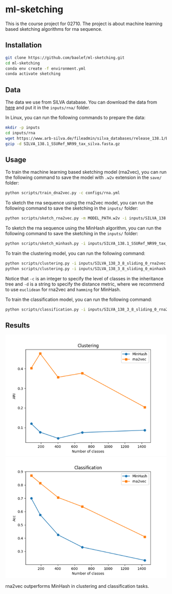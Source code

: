 # ml-sketching

This is the course project for 02710. The project is about machine learning based sketching algorithms for rna sequence.

## Installation

```bash
git clone https://github.com/baolef/ml-sketching.git
cd ml-sketching
conda env create -f environment.yml
conda activate sketching
```

## Data

The data we use from SILVA database. You can download the data from [here](https://www.arb-silva.de/fileadmin/silva_databases/release_138.1/Exports/SILVA_138.1_SSURef_NR99_tax_silva.fasta.gz) and put it in the `inputs/rna/` folder.

In Linux, you can run the following commands to prepare the data:

```bash
mkdir -p inputs
cd inputs/rna
wget https://www.arb-silva.de/fileadmin/silva_databases/release_138.1/Exports/SILVA_138.1_SSURef_NR99_tax_silva.fasta.gz
gzip -d SILVA_138.1_SSURef_NR99_tax_silva.fasta.gz
```

## Usage

To train the machine learning based sketching model (rna2vec), you can run the following command to save the model with `.w2v` extension in the `save/` folder:

```bash
python scripts/train_dna2vec.py -c configs/rna.yml
```

To sketch the rna sequence using the rna2vec model, you can run the following command to save the sketching in the `inputs/` folder:

```bash
python scripts/sketch_rna2vec.py -m MODEL_PATH.w2v -i inputs/SILVA_138.1_SSURef_NR99_tax_silva.fasta -o inputs
```

To sketch the rna sequence using the MinHash algorithm, you can run the following command to save the sketching in the `inputs/` folder:

```bash
python scripts/sketch_minhash.py -i inputs/SILVA_138.1_SSURef_NR99_tax_silva.fasta -o inputs
```

To train the clustering model, you can run the following command:

```bash
python scripts/clustering.py -i inputs/SILVA_138_3_8_sliding_0_rna2vec.npz -c 1 -d euclidean
python scripts/clustering.py -i inputs/SILVA_138_3_8_sliding_0_minhash.npz -c 1 -d hamming
```

Notice that `-c` is an integer to specify the level of classes in the inheritance tree and `-d` is a string to specify the distance metric, where we recommend to use `euclidean` for rna2vec and `hamming` for MinHash.

To train the classification model, you can run the following command:

```bash
python scripts/classification.py -i inputs/SILVA_138_3_8_sliding_0_rna2vec.npz -c 1
```

## Results

![clustering](figures/clustering.png) ![classification](figures/classification.png)

rna2vec outperforms MinHash in clustering and classification tasks.
